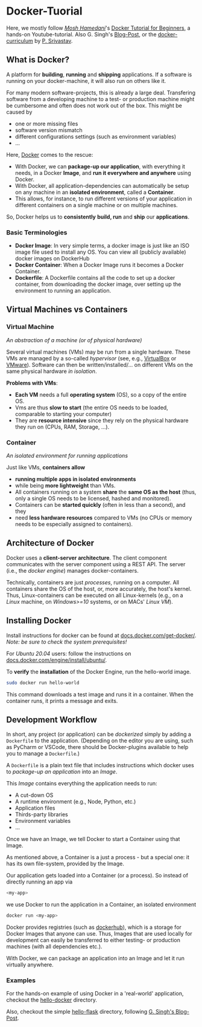 # Docker-Tuorial
Here, we mostly follow [*Mosh Hamedani*](codewithmosh.com)'s [Docker Tutorial for Beginners](https://www.youtube.com/watch?v=pTFZFxd4hOI), a hands-on Youtube-tutorial.
Also G. Singh's [Blog-Post](https://towardsdatascience.com/docker-made-easy-for-data-scientists-b32efbc23165), or the [docker-curriculum](https://docker-curriculum.com/) by [P. Srivastav](https://prakhar.me/).

## What is Docker?
A platform for **building**, **running** and **shipping** applications. 
If a software is running on your docker-machine, it will also run on others like it.

For many modern software-projects, this is already a large deal. 
Transfering software from a developing machine to a test- or production machine might be cumbersome and often does not work out of the box.
This might be caused by
- one or more missing files
- software version mismatch
- different configurations settings (such as environment variables)
- ...

Here, [Docker](https://www.docker.com/) comes to the rescue:
- With Docker, we can **package-up our application**, with everything it needs, in a Docker **Image**, and **run it everywhere and anywhere** using Docker.
- With Docker, all application-dependencies can automatically be setup on any machine in an **isolated environment**, called a **Container**.
- This allows, for instance, to run different versions of your application in different containers on a single machine or on multiple machines.

So, Docker helps us to **consistently** **build, run** and **ship** our **applications**.

### Basic Terminologies

- **Docker Image**: In very simple terms, a docker image is just like an ISO image file used to install any OS. You can view all (publicly available) docker images on DockerHub
- **Docker Container**: When a Docker Image runs it becomes a Docker Container.
- **Dockerfile**: A Dockerfile contains all the code to set up a docker container, from downloading the docker image, over setting up the environment to running an application.

## Virtual Machines vs Containers

### Virtual Machine
_An abstraction of a machine (or of physical hardware)_

Several virtual machines (VMs) may be run from a single hardware. These VMs are managed by a so-called *hypervisor* (see, e.g., [VirtualBox](https://www.virtualbox.org/) or [VMware](https://www.vmware.com/)).
Software can then be written/installed/... on different VMs on the same physical hardware *in isolation*.

**Problems with VMs**:
- **Each VM** needs a full **operating system** (OS), so a copy of the entire OS.
- Vms are thus **slow to start** (the entire OS needs to be loaded, comparable to starting your computer)
- They are **resource intensive** since they rely on the physical hardware they run on (CPUs, RAM, Storage, ...).

### Container 
_An isolated environment for running applications_

Just like VMs, **containers allow**
- **running multiple apps in isolated environments**
- while being **more lightweight** than VMs.
- All containers running on a system **share** the **same OS as the host** (thus, only a single OS needs to be licensed, hashed and monitored).
- Containers can be **started quickly** (often in less than a second), and they
- need **less hardware resources** compared to VMs (no CPUs or memory needs to be especially assigned to containers).

## Architecture of Docker
Docker uses a **client-server architecture**. 
The client component communicates with the server component using a REST API. 
The server (i.e., the *docker engine*) manages docker-containers. 

Technically, containers are just *processes*, running on a computer.
All containers share the OS of the host, or, more accurately, the host's kernel.
Thus, Linux-containers can be executed on all Linux-kernels (e.g., on a _Linux_ machine, on _Windows>=10_ systems, or on MACs' *Linux VM*).

## Installing Docker 
Install instructions for docker can be found at [docs.docker.com/get-docker/](https://docs.docker.com/get-docker/).
*Note: be sure to check the system prerequisites!*

For *Ubuntu 20.04* users: 
follow the instructions on [docs.docker.com/engine/install/ubuntu/](https://docs.docker.com/engine/install/ubuntu/).

To **verify** the **installation** of the Docker Engine, run the hello-world image.
```bash
sudo docker run hello-world
```

This command downloads a test image and runs it in a container. 
When the container runs, it prints a message and exits.

## Development Workflow
In short, any project (or application) can be *dockerized* simply by adding a `Dockerfile` to the application.
(Depending on the editor you are using, such as PyCharm or VSCode, there should be Docker-plugins available to help you to manage a `Dockerfile`.)

A `Dockerfile` is a plain text file that includes instructions which docker uses to *package-up an application* into an *Image*.

This *Image* contains everything the application needs to run:
- A cut-down OS
- A runtime environment (e.g., Node, Python, etc.)
- Application files
- Thirds-party libraries
- Environment variables
- ...

Once we have an Image, we tell Docker to start a Container using that Image. 

As mentioned above, a Container is a just a process - but a special one:  it has its own file-system, provided by the Image.

Our application gets loaded into a Container (or a process).
So instead of directly running an app via
```bash
<my-app>
```
we use Docker to run the application in a Container, an isolated environment
```bash
docker run <my-app>
```

Docker provides registries (such as [dockerhub](https://hub.docker.com/)), which is a storage for Docker Images that anyone can use.
Thus, Images that are used locally for development can easily be transferred to either testing- or production machines (with all dependencies etc.). 

With Docker, we can package an application into an Image and let it run virtually anywhere.

### Examples

For the hands-on example of using Docker in a 'real-world' application, checkout the [hello-docker](hello-docker) directory.

Also, checkout the simple [hello-flask](hello-flask) directory, following [G. Singh's Blog-Post](https://towardsdatascience.com/docker-made-easy-for-data-scientists-b32efbc23165).
